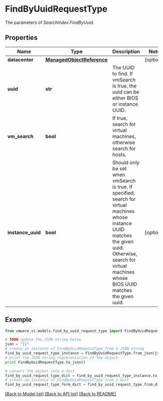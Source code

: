 # FindByUuidRequestType

The parameters of *SearchIndex.FindByUuid*. 

## Properties
Name | Type | Description | Notes
------------ | ------------- | ------------- | -------------
**datacenter** | [**ManagedObjectReference**](ManagedObjectReference.md) |  | [optional] 
**uuid** | **str** | The UUID to find. If vmSearch is true, the uuid can be either BIOS or instance UUID.  | 
**vm_search** | **bool** | If true, search for virtual machines, otherwise search for hosts.  | 
**instance_uuid** | **bool** | Should only be set when vmSearch is true. If specified, search for virtual machines whose instance UUID matches the given uuid. Otherwise, search for virtual machines whose BIOS UUID matches the given uuid.  | [optional] 

## Example

```python
from vmware_vi.models.find_by_uuid_request_type import FindByUuidRequestType

# TODO update the JSON string below
json = "{}"
# create an instance of FindByUuidRequestType from a JSON string
find_by_uuid_request_type_instance = FindByUuidRequestType.from_json(json)
# print the JSON string representation of the object
print FindByUuidRequestType.to_json()

# convert the object into a dict
find_by_uuid_request_type_dict = find_by_uuid_request_type_instance.to_dict()
# create an instance of FindByUuidRequestType from a dict
find_by_uuid_request_type_form_dict = find_by_uuid_request_type.from_dict(find_by_uuid_request_type_dict)
```
[[Back to Model list]](../README.md#documentation-for-models) [[Back to API list]](../README.md#documentation-for-api-endpoints) [[Back to README]](../README.md)


